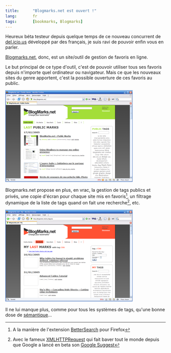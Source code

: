```yaml
---
title:      "Blogmarks.net est ouvert !"
lang:       fr
tags:       [bookmarks, Blogmarks]
---
```


Heureux béta testeur depuis quelque temps de ce nouveau concurrent de [del.icio.us](http://del.icio.us/) développé par des français, je suis ravi de pouvoir enfin vous en parler.

[Blogmarks.net](http://blogmarks.net/), donc, est un site/outil de gestion de favoris en ligne.

Le but principal de ce type d'outil, c'est de pouvoir utiliser tous ses favoris depuis n'importe quel ordinateur ou navigateur. Mais ce que les nouveaux sites du genre apportent, c'est la possible ouverture de ces favoris au public.

![](blogmarks.png "La page d'accueil publique de Blogmarks.net")

Blogmarks.net propose en plus, en vrac, la gestion de tags publics et privés, une copie d'écran pour chaque site mis en favoris[^t1], un filtrage dynamique de la liste de tags quand on fait une recherche[^t2], etc.

![](blogmarks2.png "Mes derniers favoris avec le tag « CSS »")

Il ne lui manque plus, comme pour tous les systèmes de tags, qu'une bonne dose de [sémantique](/2005/02/le-web-semantique-a-nos-portes.html)…

[^t1]: A la manière de l'extension [BetterSearch](http://bettersearch.g-blog.net/) pour Firefox

[^t2]: Avec le fameux [XMLHTTPRequest](http://blogmarks.net/tag/xmlhttprequest) qui fait baver tout le monde depuis que Google a lancé en beta son [Google Suggest](http://www.google.com/webhp?complete=1&amp;hl=en)
